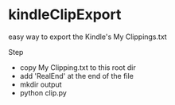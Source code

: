 # kindleClipExport
easy way to export the Kindle's My Clippings.txt

Step 
- copy My Clipping.txt to this root dir
- add 'RealEnd' at the end of the file
- mkdir output
- python clip.py